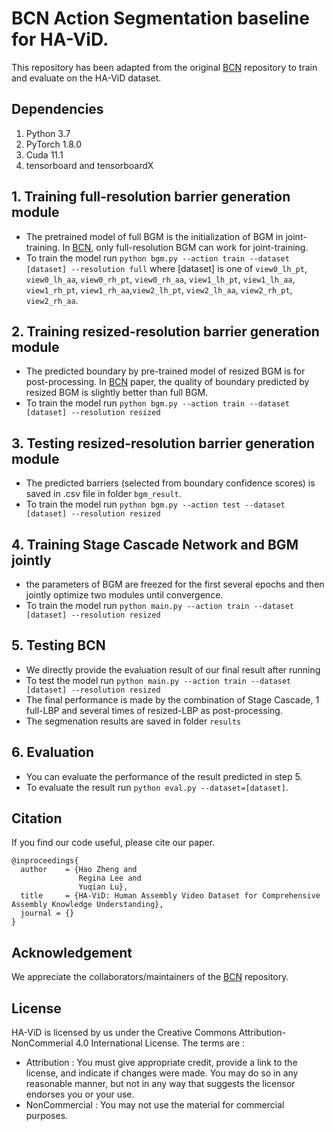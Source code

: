 # BCN Action Segmentation baseline for HA-ViD.
This repository has been adapted from the original [BCN](https://github.com/MCG-NJU/BCN) repository to train and evaluate on the HA-ViD dataset.


## Dependencies

1. Python 3.7
2. PyTorch 1.8.0
3. Cuda 11.1
4. tensorboard and tensorboardX

## 1. Training full-resolution barrier generation module
* The pretrained model of full BGM is the initialization of BGM in joint-training. In [BCN](https://github.com/MCG-NJU/BCN), only full-resolution BGM can work for joint-training.
* To train the model run `python bgm.py --action train --dataset [dataset] --resolution full` where [dataset] is one of `view0_lh_pt`, `view0_lh_aa`, `view0_rh_pt`, `view0_rh_aa`, `view1_lh_pt`, `view1_lh_aa`, `view1_rh_pt`, `view1_rh_aa`,`view2_lh_pt`, `view2_lh_aa`, `view2_rh_pt`, `view2_rh_aa`.

## 2. Training resized-resolution barrier generation module
* The predicted boundary by pre-trained model of resized BGM is for post-processing. In [BCN](https://github.com/MCG-NJU/BCN) paper, the quality of boundary predicted by resized BGM is slightly better than full BGM.
* To train the model run `python bgm.py --action train --dataset [dataset] --resolution resized` 

## 3. Testing resized-resolution barrier generation module
* The predicted barriers (selected from boundary confidence scores) is saved in .csv file in folder `bgm_result`. 
* To train the model run `python bgm.py --action test --dataset [dataset] --resolution resized`

## 4. Training Stage Cascade Network and BGM jointly
* the parameters of BGM are freezed for the first several epochs and then jointly optimize two modules until convergence. 
* To train the model run `python main.py --action train --dataset [dataset] --resolution resized`

## 5. Testing BCN
* We directly provide the evaluation result of our final result after running
* To test the model run `python main.py --action train --dataset [dataset] --resolution resized`
* The final performance is made by the combination of Stage Cascade, 1 full-LBP and several times of resized-LBP as post-processing.
* The segmenation results are saved in folder `results`

## 6. Evaluation
* You can evaluate the performance of the result predicted in step 5.
* To evaluate the result run `python eval.py --dataset=[dataset]`.

## Citation
If you find our code useful, please cite our paper. 
```
@inproceedings{
  author    = {Hao Zheng and
               Regina Lee and
               Yuqian Lu},
  title     = {HA-ViD: Human Assembly Video Dataset for Comprehensive Assembly Knowledge Understanding},
  journal = {}
}
```

## Acknowledgement
We appreciate the collaborators/maintainers of the [BCN](https://github.com/MCG-NJU/BCN) repository.

## License
HA-ViD is licensed by us under the Creative Commons Attribution-NonCommerial 4.0 International License. The terms are :
* Attribution : You must give appropriate credit, provide a link to the license, and indicate if changes were made. You may do so in any reasonable manner, but not in any way that suggests the licensor endorses you or your use.
* NonCommercial : You may not use the material for commercial purposes.